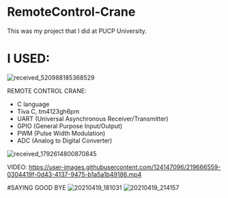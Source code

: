 # RemoteControl-Crane
This was my project that I did at PUCP University. 

# I USED:

![received_520988185368529](https://user-images.githubusercontent.com/124147096/219666917-fa230f81-7579-4a00-8b81-c9bc725f53ff.jpeg)

REMOTE CONTROL
 CRANE:

- C language
- Tiva C, tm4123gh6pm
- UART (Universal Asynchronous Receiver/Transmitter)
- GPIO (General Purpose Input/Output)
- PWM (Pulse Width Modulation)
- ADC (Analog to Digital Converter)

![received_1792614800870845](https://user-images.githubusercontent.com/124147096/219664967-f9f66668-272f-4bac-b034-cd72f711ef07.jpeg)

VIDEO:
https://user-images.githubusercontent.com/124147096/219666559-0304419f-0d43-4137-9475-b1a5a1b49186.mp4

#SAYING GOOD BYE
![20210419_181031](https://user-images.githubusercontent.com/124147096/219666849-f7271af2-38ff-49e3-8ed9-2b83e2582d47.jpg)
![20210419_214157](https://user-images.githubusercontent.com/124147096/219666864-fbf4614d-cc6f-4744-b268-b6680d346c19.jpg)
